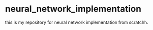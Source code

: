 # neural_network_implementation
this is my repository for neural network implementation from scratchh.
